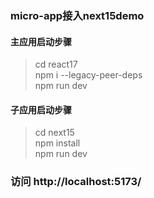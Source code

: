 ### micro-app接入next15demo
#### 主应用启动步骤
> cd react17  
> npm i --legacy-peer-deps  
> npm run dev  
#### 子应用启动步骤  
> cd next15  
> npm install  
> npm run dev  

### 访问 http://localhost:5173/
